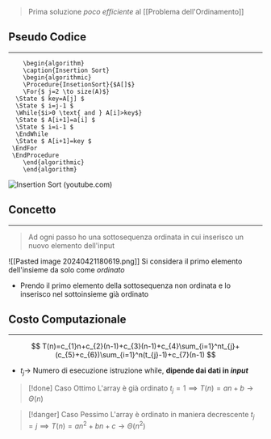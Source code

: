 >Prima soluzione *poco efficiente* al [[Problema dell'Ordinamento]]
## Pseudo Codice
---
```pseudo
	\begin{algorithm}
	\caption{Insertion Sort}
	\begin{algorithmic}
	\Procedure{InsetionSort}{$A[]$}
	\For{$ j=2 \to size(A)$}
  \State $ key=A[j] $
  \State $ i=j-1 $
  \While{$i>0 \text{ and } A[i]>key$}
  \State $ A[i+1]=a[i] $
  \State $ i=i-1 $
  \EndWhile
  \State $ A[i+1]=key $
 \EndFor
 \EndProcedure
	\end{algorithmic}
	\end{algorithm}
```
![Insertion Sort (youtube.com)](https://www.youtube.com/watch?v=8oJS1BMKE64)
## Concetto
---
>Ad ogni passo ho una sottosequenza ordinata in cui inserisco un nuovo elemento dell'input

![[Pasted image 20240421180619.png]]
Si considera il primo elemento dell'insieme da solo come *ordinato*
- Prendo il primo elemento della sottosequenza non ordinata e lo inserisco nel sottoinsieme già ordinato

## Costo Computazionale
---
$$
T(n)=c_{1}n+c_{2}(n-1)+c_{3}(n-1)+c_{4}\sum_{i=1}^nt_{j}+(c_{5}+c_{6})\sum_{i=1}^n(t_{j}-1)+c_{7}(n-1)
$$
- $t_{j}\to$ Numero di esecuzione istruzione while, **dipende dai dati in *input***

>[!done] Caso Ottimo
>L'array è già ordinato
>$t_{j}=1 \implies T(n)=an+b\to \Theta(n)$ 
>

>[!danger] Caso Pessimo
>L'array è ordinato in maniera decrescente
>$t_{j}=j \implies T(n)=an^2+bn+c\to \Theta(n^2)$

